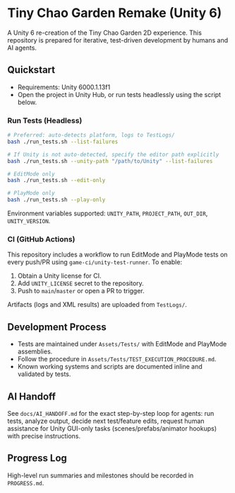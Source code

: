 # Tiny Chao Garden Remake (Unity 6)

A Unity 6 re-creation of the Tiny Chao Garden 2D experience. This repository is prepared for iterative, test-driven development by humans and AI agents.

## Quickstart

- Requirements: Unity 6000.1.13f1
- Open the project in Unity Hub, or run tests headlessly using the script below.

### Run Tests (Headless)

```bash
# Preferred: auto-detects platform, logs to TestLogs/
bash ./run_tests.sh --list-failures

# If Unity is not auto-detected, specify the editor path explicitly
bash ./run_tests.sh --unity-path "/path/to/Unity" --list-failures

# EditMode only
bash ./run_tests.sh --edit-only

# PlayMode only
bash ./run_tests.sh --play-only
```

Environment variables supported: `UNITY_PATH`, `PROJECT_PATH`, `OUT_DIR`, `UNITY_VERSION`.

### CI (GitHub Actions)

This repository includes a workflow to run EditMode and PlayMode tests on every push/PR using `game-ci/unity-test-runner`. To enable:

1. Obtain a Unity license for CI.
2. Add `UNITY_LICENSE` secret to the repository.
3. Push to `main`/`master` or open a PR to trigger.

Artifacts (logs and XML results) are uploaded from `TestLogs/`.

## Development Process

- Tests are maintained under `Assets/Tests/` with EditMode and PlayMode assemblies.
- Follow the procedure in `Assets/Tests/TEST_EXECUTION_PROCEDURE.md`.
- Known working systems and scripts are documented inline and validated by tests.

## AI Handoff

See `docs/AI_HANDOFF.md` for the exact step-by-step loop for agents: run tests, analyze output, decide next test/feature edits, request human assistance for Unity GUI-only tasks (scenes/prefabs/animator hookups) with precise instructions.

## Progress Log

High-level run summaries and milestones should be recorded in `PROGRESS.md`.